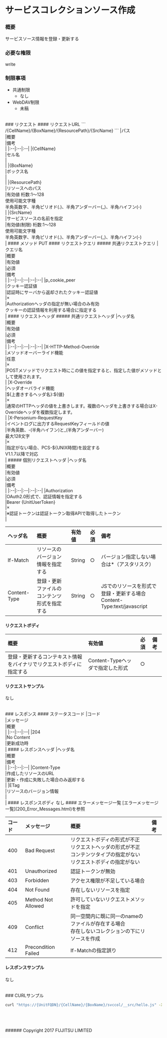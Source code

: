 # サービスコレクションソース作成
### 概要
サービスソース情報を登録・更新する
### 必要な権限
write
### 制限事項
* 共通制限
	* なし
* WebDAV制限
	* 未稿

<br>
### リクエスト
#### リクエストURL
```
/{CellName}/{BoxName}/{ResourcePath}/{SrcName}
```
|パス<br>|概要<br>|備考<br>|
|:--|:--|:--|
|{CellName}<br>|セル名<br>|<br>|
|{BoxName}<br>|ボックス名<br>|<br>|
|{ResourcePath}<br>|リソースへのパス<br>|有効値 桁数:1&#65374;128<br>使用可能文字種<br>半角英数字、半角ピリオド(.)、半角アンダーバー(_)、半角ハイフン(-)<br>|
|{SrcName}<br>|サービスソースの名前を指定<br>|有効値(制限) 桁数:1&#65374;128<br>使用可能文字種<br>半角英数字、半角ピリオド(.)、半角アンダーバー(_)、半角ハイフン(-)<br>|
#### メソッド
PUT
#### リクエストクエリ
##### 共通リクエストクエリ
|クエリ名<br>|概要<br>|有効値<br>|必須<br>|備考<br>|
|:--|:--|:--|:--|:--|
|p_cookie_peer<br>|クッキー認証値<br>|認証時にサーバから返却されたクッキー認証値<br>|×<br>|Authorizationヘッダの指定が無い場合のみ有効<br>クッキーの認証情報を利用する場合に指定する<br>|
#### リクエストヘッダ
##### 共通リクエストヘッダ
|ヘッダ名<br>|概要<br>|有効値<br>|必須<br>|備考<br>|
|:--|:--|:--|:--|:--|
|X-HTTP-Method-Override<br>|メソッドオーバーライド機能<br>|任意<br>|×<br>|POSTメソッドでリクエスト時にこの値を指定すると、指定した値がメソッドとして使用されます。<br>|
|X-Override<br>|ヘッダオーバライド機能<br>|${上書きするヘッダ名}:${値}<br>|×<br>|通常のHTTPヘッダの値を上書きします。複数のヘッダを上書きする場合はX-Overrideヘッダを複数指定します。<br>|
|X-Personium-RequestKey<br>|イベントログに出力するRequestKeyフィールドの値<br>|半角英数、-(半角ハイフン)と_(半角アンダーバー)<br>最大128文字<br>|×<br>|指定がない場合、PCS-${UNIX時間}を設定する<br>V1.1.7以降で対応<br>|
##### 個別リクエストヘッダ
|ヘッダ名<br>|概要<br>|有効値<br>|必須<br>|備考<br>|
|:--|:--|:--|:--|:--|
|Authorization<br>|OAuth2.0形式で、認証情報を指定する<br>|Bearer {UnitUserToken}<br>|×<br>|※認証トークンは認証トークン取得APIで取得したトークン<br>|

|ヘッダ名<br>|概要<br>|有効値<br>|必須<br>|備考<br>|
|:--|:--|:--|:--|:--|
|If-Match<br>|リソースのバージョン情報を指定する<br>|String<br>|○<br>|バージョン指定しない場合は*（アスタリスク）<br>|
|Content-Type<br>|登録・更新ファイルのコンテンツ形式を指定する <br>|String<br>|○<br>|JSでのリソースを形式で登録・更新する場合<br>Content-Type:text/javascript<br>|
#### リクエストボディ
|概要<br>|有効値<br>|必須<br>|備考<br>|
|:--|:--|:--|:--|
|登録・更新するコンテキスト情報をバイナリでリクエストボディに指定する<br>|Content-Typeヘッダで指定した形式<br>|○<br>|<br>|
#### リクエストサンプル
なし

<br>
### レスポンス
#### ステータスコード
|コード<br>|メッセージ<br>|概要<br>|
|:--|:--|:--|
|204<br>|No Content<br>|更新成功時<br>|
#### レスポンスヘッダ
|ヘッダ名<br>|概要<br>|備考<br>|
|:--|:--|:--|
|Content-Type<br>|作成したリソースのURL<br>|更新・作成に失敗した場合のみ返却する<br>|
|ETag<br>|リソースのバージョン情報<br>|<br>|
#### レスポンスボディ
なし
#### エラーメッセージ一覧
[エラーメッセージ一覧](200_Error_Messages.html)を参照

|コード<br>|メッセージ<br>|概要<br>|備考<br>|
|:--|:--|:--|:--|
|400<br>|Bad Request<br>|リクエストボディの形式が不正<br>リクエストヘッダの形式が不正<br>コンテンツタイプの指定がない<br>リクエストボディの指定がない<br>|<br>|
|401<br>|Unauthorized<br>|認証トークンが無効<br>|<br>|
|403<br>|Forbidden<br>|アクセス権限が不足している場合<br>|<br>|
|404<br>|Not Found<br>|存在しないリソースを指定<br>|<br>|
|405<br>|Method Not Allowed<br>|許可していないリクエストメソッドを指定<br>|<br>|
|409<br>|Conflict<br>|同一空間内に既に同一のnameのファイルが存在する場合<br>存在しないコレクションの下にリソースを作成<br>|<br>|
|412<br>|Precondition Failed<br>|If-Matchの指定誤り<br>|<br>|
#### レスポンスサンプル
なし

<br>
### CURLサンプル

```sh
curl "https://{UnitFQDN}/{CellName}/{BoxName}/svccol/__src/hello.js" -X PUT -i  -H 'Authorization: Bearer {UnitUserToken}' -H 'Accept: application/json' -H 'Content-Type:text/javascript' -d '【ファイル内容】'
```
<br>
<br>
<br>
###### Copyright 2017    FUJITSU LIMITED
